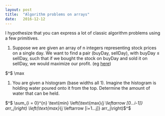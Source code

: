 ```yaml
---
layout: post
title:  "Algorithm problems on arrays"
date:   2016-12-12
---
```


I hypothesize that you can express a lot of classic algorithm problems using a few primitives.

1. Suppose we are given an array of n integers representing stock prices on a single day. We want to find a pair (buyDay, sellDay), with buyDay ≤ sellDay, such that if we bought the stock on buyDay and sold it on sellDay, we would maximize our profit. (eg [here](http://stackoverflow.com/questions/7086464/maximum-single-sell-profit))

$^$ \max

1. You are given a histogram (base widths all 1). Imagine the histogram is holding water poured onto it from the top. Determine the amount of water that can be held.

$^$ \sum_{i = 0}^{n}
  \text{min}
    \left(\text{max}_{j \leftarrow [0...i-1]} arr_j\right)
    \left(\text{max}_{j \leftarrow [i+1...j]} arr_j\right)$^$

